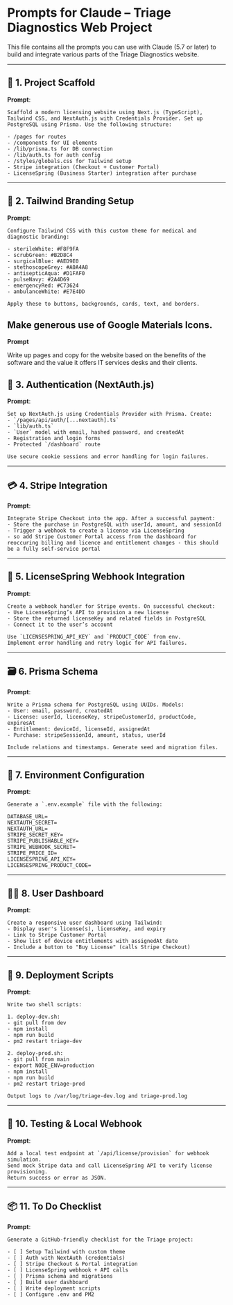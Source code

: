 
# Prompts for Claude – Triage Diagnostics Web Project

This file contains all the prompts you can use with Claude (5.7 or later) to build and integrate various parts of the Triage Diagnostics website.

---

## 🧱 1. Project Scaffold

**Prompt**:
```
Scaffold a modern licensing website using Next.js (TypeScript), Tailwind CSS, and NextAuth.js with Credentials Provider. Set up PostgreSQL using Prisma. Use the following structure:

- /pages for routes
- /components for UI elements
- /lib/prisma.ts for DB connection
- /lib/auth.ts for auth config
- /styles/globals.css for Tailwind setup
- Stripe integration (Checkout + Customer Portal)
- LicenseSpring (Business Starter) integration after purchase
```

---

## 🎨 2. Tailwind Branding Setup

**Prompt**:
```
Configure Tailwind CSS with this custom theme for medical and diagnostic branding:

- sterileWhite: #F8F9FA
- scrubGreen: #B2D8C4
- surgicalBlue: #AED9E0
- stethoscopeGrey: #A0A4A8
- antisepticAqua: #D1FAF0
- pulseNavy: #2A4D69
- emergencyRed: #C73624
- ambulanceWhite: #E7E4DD

Apply these to buttons, backgrounds, cards, text, and borders.
```
Make generous use of Google Materials Icons.
---

**Prompt**

Write up pages and copy for the website based on the benefits of the software and the value it offers IT services desks and their clients.


## 🔐 3. Authentication (NextAuth.js)

**Prompt**:
```
Set up NextAuth.js using Credentials Provider with Prisma. Create:
- `/pages/api/auth/[...nextauth].ts`
- `lib/auth.ts`
- `User` model with email, hashed password, and createdAt
- Registration and login forms
- Protected `/dashboard` route

Use secure cookie sessions and error handling for login failures.
```

---

## 💳 4. Stripe Integration

**Prompt**:
```
Integrate Stripe Checkout into the app. After a successful payment:
- Store the purchase in PostgreSQL with userId, amount, and sessionId
- Trigger a webhook to create a license via LicenseSpring
- so add Stripe Customer Portal access from the dashboard for reoccuring billing and licence and entitlement changes - this should be a fully self-service portal
```

---

## 🔁 5. LicenseSpring Webhook Integration

**Prompt**:
```
Create a webhook handler for Stripe events. On successful checkout:
- Use LicenseSpring’s API to provision a new license
- Store the returned licenseKey and related fields in PostgreSQL
- Connect it to the user’s account

Use `LICENSESPRING_API_KEY` and `PRODUCT_CODE` from env.
Implement error handling and retry logic for API failures.
```

---

## 🗃️ 6. Prisma Schema

**Prompt**:
```
Write a Prisma schema for PostgreSQL using UUIDs. Models:
- User: email, password, createdAt
- License: userId, licenseKey, stripeCustomerId, productCode, expiresAt
- Entitlement: deviceId, licenseId, assignedAt
- Purchase: stripeSessionId, amount, status, userId

Include relations and timestamps. Generate seed and migration files.
```

---

## 🧪 7. Environment Configuration

**Prompt**:
```
Generate a `.env.example` file with the following:

DATABASE_URL=
NEXTAUTH_SECRET=
NEXTAUTH_URL=
STRIPE_SECRET_KEY=
STRIPE_PUBLISHABLE_KEY=
STRIPE_WEBHOOK_SECRET=
STRIPE_PRICE_ID=
LICENSESPRING_API_KEY=
LICENSESPRING_PRODUCT_CODE=
```

---

## 🧑‍💻 8. User Dashboard

**Prompt**:
```
Create a responsive user dashboard using Tailwind:
- Display user's license(s), licenseKey, and expiry
- Link to Stripe Customer Portal
- Show list of device entitlements with assignedAt date
- Include a button to "Buy License" (calls Stripe Checkout)
```

---

## 🧾 9. Deployment Scripts

**Prompt**:
```
Write two shell scripts:

1. deploy-dev.sh:
- git pull from dev
- npm install
- npm run build
- pm2 restart triage-dev

2. deploy-prod.sh:
- git pull from main
- export NODE_ENV=production
- npm install
- npm run build
- pm2 restart triage-prod

Output logs to /var/log/triage-dev.log and triage-prod.log
```

---

## 🚀 10. Testing & Local Webhook

**Prompt**:
```
Add a local test endpoint at `/api/license/provision` for webhook simulation.
Send mock Stripe data and call LicenseSpring API to verify license provisioning.
Return success or error as JSON.
```

---

## 📦 11. To Do Checklist

**Prompt**:
```
Generate a GitHub-friendly checklist for the Triage project:

- [ ] Setup Tailwind with custom theme
- [ ] Auth with NextAuth (credentials)
- [ ] Stripe Checkout & Portal integration
- [ ] LicenseSpring webhook + API calls
- [ ] Prisma schema and migrations
- [ ] Build user dashboard
- [ ] Write deployment scripts
- [ ] Configure .env and PM2
```
